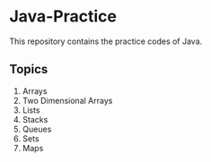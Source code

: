 # Java-Practice
This repository contains the practice codes of Java.

## Topics 
1. Arrays
2. Two Dimensional Arrays
3. Lists
4. Stacks
5. Queues
6. Sets
7. Maps
